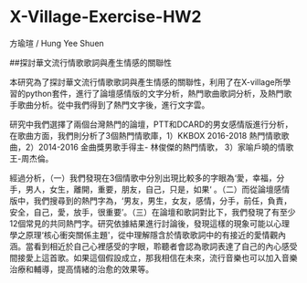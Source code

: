 # X-Village-Exercise-HW2
方瑜瑄 / Hung Yee Shuen

##探討華文流行情歌歌詞與產生情感的關聯性

本研究為了探討華文流行情歌歌詞與產生情感的關聯性，利用了在X-village所學習的python套件，進行了論壇感情版的文字分析，熱門歌曲歌詞分析，及熱門歌手歌曲分析。從中我們得到了熱門文字後，進行文字雲。

研究中我們選擇了兩個台灣熱門的論壇，PTT和DCARD的男女感情版進行分析，在歌曲方面，我們則分析了3個熱門情歌庫，1）KKBOX 2016-2018 熱門情歌歌曲，2）2014-2016 金曲獎男歌手得主- 林俊傑的熱門情歌， 3）家喻戶曉的情歌王-周杰倫。

經過分析，（一）我們發現在3個情歌中分別出現比較多的字眼為‘愛，幸福，分手，男人，女生，離開，重要，朋友，自己，只是，如果‘ 。（二）而從論壇感情版中，我們搜尋到的熱門字為，‘男友，男生，女友，感情，分手，前任，負責，安全，自己，愛，放手，很重要’。（三）在論壇和歌詞對比下，我們發現了有至少12個常見的共同熱門字。研究依據結果進行討論後，發現這樣的現象可能以心理學之原理‘核心衝突關係主題'，從中理解隱含於情歌歌詞中的有接近的愛情觀內涵。當看到相近於自己心裡感受的字眼，聆聽者會認為歌詞表達了自己的內心感受間接愛上這首歌。如果這個假設成立，那我相信在未來，流行音樂也可以加入音樂治療和輔導，提高情緒的治愈的效果等。
